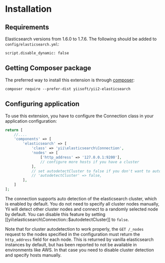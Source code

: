 Installation
============

## Requirements

Elasticsearch versions from 1.6.0 to 1.7.6. The following should be added to `config/elasticsearch.yml`:

```
script.disable_dynamic: false
```

## Getting Composer package

The preferred way to install this extension is through [composer](http://getcomposer.org/download/):

```
composer require --prefer-dist yiisoft/yii2-elasticsearch
```

## Configuring application

To use this extension, you have to configure the Connection class in your application configuration:

```php
return [
    //....
    'components' => [
        'elasticsearch' => [
            'class' => 'yii\elasticsearch\Connection',
            'nodes' => [
                ['http_address' => '127.0.0.1:9200'],
                // configure more hosts if you have a cluster
            ],
            // set autodetectCluster to false if you don't want to auto detect nodes (for example: you're using SLA after a special domain)
            // 'autodetectCluster' => false,
        ],
    ]
];
```

The connection supports auto detection of the elasticsearch cluster, which is enabled by default.
You do not need to specify all cluster nodes manually, Yii will detect other cluster nodes and connect to
a randomly selected node by default. You can disable this feature by setting [[yii\elasticsearch\Connection::$autodetectCluster]]
to `false`.

Note that for cluster autodetection to work properly, the `GET /_nodes` request to the nodes
specified in the configuration must return the `http_address` field for each node.
This is returned by vanilla elasticsearch instances by default, but has been reported to not be available in environments like AWS.
In that case you need to disable cluster detection and specify hosts manually.
